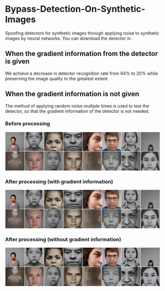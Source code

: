 # Bypass-Detection-On-Synthetic-Images
Spoofing detectors for synthetic images through applying noise to synthetic images by neural networks.
You can download the derector in [](https://github.com/ZhendongWang6/DIRE).

## When the gradient information from the detector is given
We achieve a decrease in detector recognition rate from 64% to 20% while preserving the image quality to the greatest extent.

## When the gradient information is not given
The method of applying random noise multiple times is used to test the detector, so that the gradient information of the detector is not needed.

### Before processing
![](https://github.com/Chyxx/Bypass-Detection-On-Synthetic-Images/blob/main/images/before.jpg)

### After processing (with gradient information)
![](https://github.com/Chyxx/Bypass-Detection-On-Synthetic-Images/blob/main/images/grad.jpg)

### After processing (without gradient information)
![](https://github.com/Chyxx/Bypass-Detection-On-Synthetic-Images/blob/main/images/no_grad.jpg)


